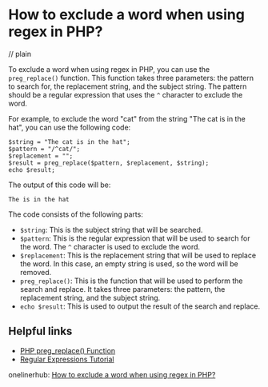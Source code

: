 # How to exclude a word when using regex in PHP?
// plain

To exclude a word when using regex in PHP, you can use the `preg_replace()` function. This function takes three parameters: the pattern to search for, the replacement string, and the subject string. The pattern should be a regular expression that uses the `^` character to exclude the word.

For example, to exclude the word "cat" from the string "The cat is in the hat", you can use the following code:
```
$string = "The cat is in the hat";
$pattern = "/^cat/";
$replacement = "";
$result = preg_replace($pattern, $replacement, $string);
echo $result;
```

The output of this code will be:
```
The is in the hat
```

The code consists of the following parts:
- `$string`: This is the subject string that will be searched.
- `$pattern`: This is the regular expression that will be used to search for the word. The `^` character is used to exclude the word.
- `$replacement`: This is the replacement string that will be used to replace the word. In this case, an empty string is used, so the word will be removed.
- `preg_replace()`: This is the function that will be used to perform the search and replace. It takes three parameters: the pattern, the replacement string, and the subject string.
- `echo $result`: This is used to output the result of the search and replace.

## Helpful links
- [PHP preg_replace() Function](https://www.w3schools.com/php/func_preg_replace.asp)
- [Regular Expressions Tutorial](https://www.regular-expressions.info/tutorial.html)

onelinerhub: [How to exclude a word when using regex in PHP?](https://onelinerhub.com/php-regex/how-to-exclude-a-word-when-using-regex-in-php)